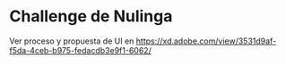 # Challenge de Nulinga

Ver proceso y propuesta de UI en https://xd.adobe.com/view/3531d9af-f5da-4ceb-b975-fedacdb3e9f1-6062/
